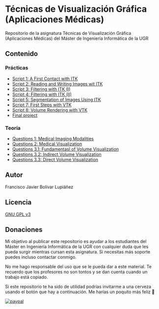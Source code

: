 # Técnicas de Visualización Gráfica (Aplicaciones Médicas)

Repositorio de la asignatura Técnicas de Visualización Gráfica (Aplicaciones Médicas) del Máster de Ingeniería Informática de la UGR

## Contenido

### Prácticas

* [Script 1: A First Contact with ITK](https://github.com/fblupi/master_informatica-TVG/tree/master/script1)
* [Script 2: Reading and Writing Images wit ITK](https://github.com/fblupi/master_informatica-TVG/tree/master/script2)
* [Script 3: Filtering with ITK (I)](https://github.com/fblupi/master_informatica-TVG/tree/master/script3)
* [Script 4: Filtering with ITK (II)](https://github.com/fblupi/master_informatica-TVG/tree/master/script4)
* [Script 5: Segmentation of Images Using ITK](https://github.com/fblupi/master_informatica-TVG/tree/master/script5)
* [Script 7: First Steps with VTK](https://github.com/fblupi/master_informatica-TVG/tree/master/script7)
* [Script 8: Volume Rendering with VTK](https://github.com/fblupi/master_informatica-TVG/tree/master/script8)
* [Final project](https://github.com/fblupi/master_informatica-TVG/tree/master/project)

### Teoría

* [Questions 1: Medical Imaging Modalities](https://github.com/fblupi/master_informatica-TVG/blob/master/docs/questions1.md#issues-about-medical-imaging-modalities)
* [Questions 2: Medical Visualization](https://github.com/fblupi/master_informatica-TVG/blob/master/docs/questions2.md#issues-about-analysis-for-medical-visualization)
* [Questions 3.1: Fundamentasl of Volume Visualization](https://github.com/fblupi/master_informatica-TVG/blob/master/docs/questions3.md#issues-about-fundamentals-of-volume-visualization)
* [Questions 3.2: Indirect Volume Visualization](https://github.com/fblupi/master_informatica-TVG/blob/master/docs/questions3.md#issues-about-indirect-volume-visualization)
* [Questions 3.3: Direct Volume Visualization](https://github.com/fblupi/master_informatica-TVG/blob/master/docs/questions3.md#issues-about-direct-volume-visualization-rendering)

## Autor

Francisco Javier Bolívar Lupiáñez

## Licencia

[GNU GPL v3](https://github.com/fblupi/master_informatica-TVG/blob/master/LICENSE)

## Donaciones

Mi objetivo al publicar este repositorio es ayudar a los estudiantes del Máster en Ingeniería Informática de la UGR con cualquier duda que les pueda surgir mientras cursan esta asignatura. Si necesitas más soporte puedes incluso contactar conmigo.

No me hago responsable del uso que se le pueda dar a este material. Te recuerdo que los profesores no son tontos y se dan cuenta cuando un trabajo está copiado.

Si este repositorio te ha sido de utilidad podrías invitarme a una cerveza usando el botón que hay a continuación. Me harías un poquito más feliz 🙂

[![paypal](https://www.paypalobjects.com/en_US/ES/i/btn/btn_donateCC_LG.gif)](https://www.paypal.com/cgi-bin/webscr?cmd=_s-xclick&hosted_button_id=G9VHQ4RYZJTJ4)
